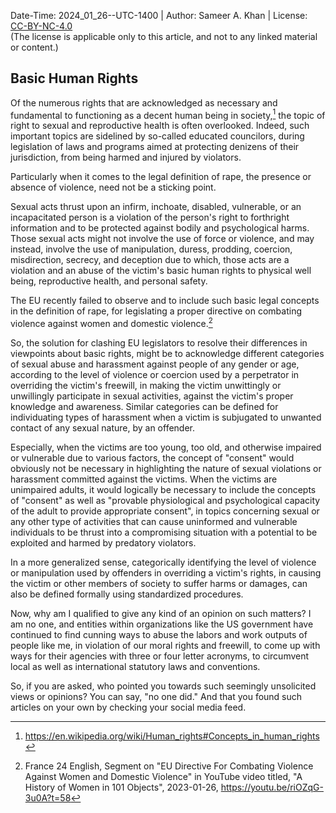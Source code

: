 Date-Time: 2024_01_26--UTC-1400 | Author: Sameer A. Khan | License: [CC-BY-NC-4.0](https://creativecommons.org/licenses/by-nc/4.0/deed.en) <br/>(The license is applicable only to this article, and not to any linked material or content.)

## Basic Human Rights

Of the numerous rights that are acknowledged as necessary and fundamental to functioning as a decent human being in society,[^1] the topic of right to sexual and reproductive health is often overlooked. Indeed, such important topics are sidelined by so-called educated councilors, during legislation of laws and programs aimed at protecting denizens of their jurisdiction, from being harmed and injured by violators. 

Particularly when it comes to the legal definition of rape, the presence or absence of violence, need not be a sticking point. 

Sexual acts thrust upon an infirm, inchoate, disabled, vulnerable, or an incapacitated person is a violation of the person's right to forthright information and to be protected against bodily and psychological harms. Those sexual acts might not involve the use of force or violence, and may instead, involve the use of manipulation, duress, prodding, coercion, misdirection, secrecy, and deception due to which, those acts are a violation and an abuse of the victim's basic human rights to physical well being, reproductive health, and personal safety. 

The EU recently failed to observe and to include such basic legal concepts in the definition of rape, for legislating a proper directive on combating violence against women and domestic violence.[^2] 

So, the solution for clashing EU legislators to resolve their differences in viewpoints about basic rights, might be to acknowledge different categories of sexual abuse and harassment against people of any gender or age, according to the level of violence or coercion used by a perpetrator in overriding the victim's freewill, in making the victim unwittingly or unwillingly participate in sexual activities, against the victim's proper knowledge and awareness. Similar categories can be defined for individuating types of harassment when a victim is subjugated to unwanted contact of any sexual nature, by an offender. 

Especially, when the victims are too young, too old, and otherwise impaired or vulnerable due to various factors, the concept of "consent" would obviously not be necessary in highlighting the nature of sexual violations or harassment committed against the victims. When the victims are unimpaired adults, it would logically be necessary to include the concepts of "consent" as well as "provable physiological and psychological capacity of the adult to provide appropriate consent", in topics concerning sexual or any other type of activities that can cause uninformed and vulnerable individuals to be thrust into a compromising situation with a potential to be exploited and harmed by predatory violators. 

In a more generalized sense, categorically identifying the level of violence or manipulation used by offenders in overriding a victim's rights, in causing the victim or other members of society to suffer harms or damages, can also be defined formally using standardized procedures. 

Now, why am I qualified to give any kind of an opinion on such matters? I am no one, and entities within organizations like the US government have continued to find cunning ways to abuse the labors and work outputs of people like me, in violation of our moral rights and freewill, to come up with ways for their agencies with three or four letter acronyms, to circumvent local as well as international statutory laws and conventions.  

So, if you are asked, who pointed you towards such seemingly unsolicited views or opinions? You can say, "no one did." And that you found such articles on your own by checking your social media feed. 

[^1]: https://en.wikipedia.org/wiki/Human_rights#Concepts_in_human_rights

[^2]: France 24 English, Segment on "EU Directive For Combating Violence Against Women and Domestic Violence" in YouTube video titled, "A History of Women in 101 Objects", 2023-01-26, https://youtu.be/riOZqG-3u0A?t=58